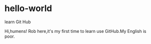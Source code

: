 # hello-world
learn Git Hub

Hi,humens!
Rob here,it's my first time to learn use GitHub.My English is poor.
